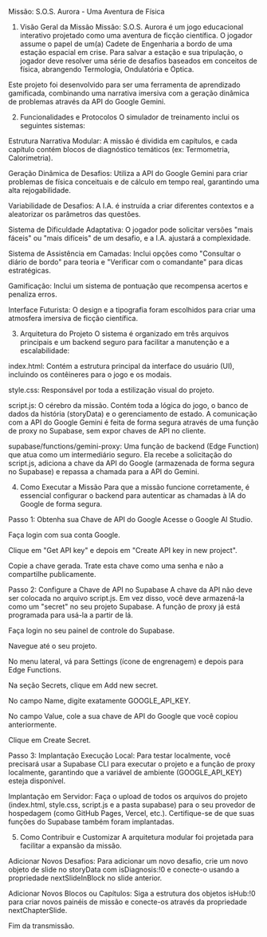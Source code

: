 Missão: S.O.S. Aurora - Uma Aventura de Física
1. Visão Geral da Missão
Missão: S.O.S. Aurora é um jogo educacional interativo projetado como uma aventura de ficção científica. O jogador assume o papel de um(a) Cadete de Engenharia a bordo de uma estação espacial em crise. Para salvar a estação e sua tripulação, o jogador deve resolver uma série de desafios baseados em conceitos de física, abrangendo Termologia, Ondulatória e Óptica.

Este projeto foi desenvolvido para ser uma ferramenta de aprendizado gamificada, combinando uma narrativa imersiva com a geração dinâmica de problemas através da API do Google Gemini.

2. Funcionalidades e Protocolos
O simulador de treinamento inclui os seguintes sistemas:

Estrutura Narrativa Modular: A missão é dividida em capítulos, e cada capítulo contém blocos de diagnóstico temáticos (ex: Termometria, Calorimetria).

Geração Dinâmica de Desafios: Utiliza a API do Google Gemini para criar problemas de física conceituais e de cálculo em tempo real, garantindo uma alta rejogabilidade.

Variabilidade de Desafios: A I.A. é instruída a criar diferentes contextos e a aleatorizar os parâmetros das questões.

Sistema de Dificuldade Adaptativa: O jogador pode solicitar versões "mais fáceis" ou "mais difíceis" de um desafio, e a I.A. ajustará a complexidade.

Sistema de Assistência em Camadas: Inclui opções como "Consultar o diário de bordo" para teoria e "Verificar com o comandante" para dicas estratégicas.

Gamificação: Inclui um sistema de pontuação que recompensa acertos e penaliza erros.

Interface Futurista: O design e a tipografia foram escolhidos para criar uma atmosfera imersiva de ficção científica.

3. Arquitetura do Projeto
O sistema é organizado em três arquivos principais e um backend seguro para facilitar a manutenção e a escalabilidade:

index.html: Contém a estrutura principal da interface do usuário (UI), incluindo os contêineres para o jogo e os modais.

style.css: Responsável por toda a estilização visual do projeto.

script.js: O cérebro da missão. Contém toda a lógica do jogo, o banco de dados da história (storyData) e o gerenciamento de estado. A comunicação com a API do Google Gemini é feita de forma segura através de uma função de proxy no Supabase, sem expor chaves de API no cliente.

supabase/functions/gemini-proxy: Uma função de backend (Edge Function) que atua como um intermediário seguro. Ela recebe a solicitação do script.js, adiciona a chave da API do Google (armazenada de forma segura no Supabase) e repassa a chamada para a API do Gemini.

4. Como Executar a Missão
Para que a missão funcione corretamente, é essencial configurar o backend para autenticar as chamadas à IA do Google de forma segura.

Passo 1: Obtenha sua Chave de API do Google
Acesse o Google AI Studio.

Faça login com sua conta Google.

Clique em "Get API key" e depois em "Create API key in new project".

Copie a chave gerada. Trate esta chave como uma senha e não a compartilhe publicamente.

Passo 2: Configure a Chave de API no Supabase
A chave da API não deve ser colocada no arquivo script.js. Em vez disso, você deve armazená-la como um "secret" no seu projeto Supabase. A função de proxy já está programada para usá-la a partir de lá.

Faça login no seu painel de controle do Supabase.

Navegue até o seu projeto.

No menu lateral, vá para Settings (ícone de engrenagem) e depois para Edge Functions.

Na seção Secrets, clique em Add new secret.

No campo Name, digite exatamente GOOGLE_API_KEY.

No campo Value, cole a sua chave de API do Google que você copiou anteriormente.

Clique em Create Secret.

Passo 3: Implantação
Execução Local: Para testar localmente, você precisará usar a Supabase CLI para executar o projeto e a função de proxy localmente, garantindo que a variável de ambiente (GOOGLE_API_KEY) esteja disponível.

Implantação em Servidor: Faça o upload de todos os arquivos do projeto (index.html, style.css, script.js e a pasta supabase) para o seu provedor de hospedagem (como GitHub Pages, Vercel, etc.). Certifique-se de que suas funções do Supabase também foram implantadas.

5. Como Contribuir e Customizar
A arquitetura modular foi projetada para facilitar a expansão da missão.

Adicionar Novos Desafios: Para adicionar um novo desafio, crie um novo objeto de slide no storyData com isDiagnosis:!0 e conecte-o usando a propriedade nextSlideInBlock no slide anterior.

Adicionar Novos Blocos ou Capítulos: Siga a estrutura dos objetos isHub:!0 para criar novos painéis de missão e conecte-os através da propriedade nextChapterSlide.

Fim da transmissão.